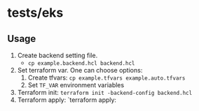 # tests/eks

## Usage

1. Create backend setting file.
    - `cp example.backend.hcl backend.hcl`
1. Set terraform var. One can choose options:
    1. Create tfvars: `cp example.tfvars example.auto.tfvars`
    1. Set `TF_VAR` environment variables
1. Terraform init: `terraform init -backend-config backend.hcl`
1. Terraform apply: `terraform apply: